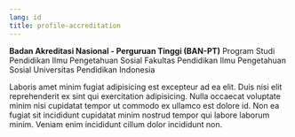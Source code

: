 ```yaml
---
lang: id
title: profile-accreditation
---
```


**Badan Akreditasi Nasional - Perguruan Tinggi (BAN-PT)**
Program Studi Pendidikan Ilmu Pengetahuan Sosial
Fakultas Pendidikan Ilmu Pengetahuan Sosial
Universitas Pendidikan Indonesia

Laboris amet minim fugiat adipisicing est excepteur ad ea elit. Duis nisi elit reprehenderit ex sint qui exercitation adipisicing. Nulla occaecat voluptate minim nisi cupidatat tempor ut commodo ex ullamco est dolore id. Non ea fugiat sit incididunt cupidatat minim nostrud tempor qui labore laborum minim. Veniam enim incididunt cillum dolor incididunt non.